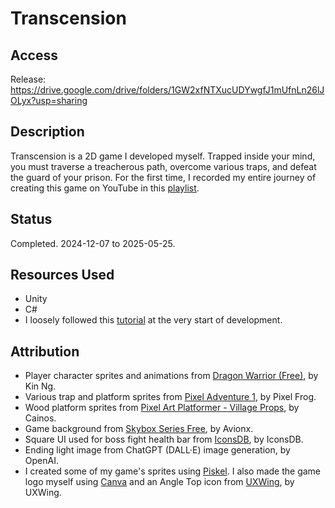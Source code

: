 # Transcension

## Access
Release: https://drive.google.com/drive/folders/1GW2xfNTXucUDYwgfJ1mUfnLn26lJOLyx?usp=sharing

## Description
Transcension is a 2D game I developed myself. Trapped inside your mind, you must traverse a treacherous path, overcome various traps, and defeat the guard of your prison. For the first time, I recorded my entire journey of creating this game on YouTube in this [playlist](https://www.youtube.com/playlist?list=PLesP53Zl6Cp2Jux0-xHTzYutJgp_b2mdj).

## Status
Completed. 2024-12-07 to 2025-05-25.

## Resources Used
- Unity
- C#
- I loosely followed this [tutorial](https://www.youtube.com/playlist?list=PLgOEwFbvGm5o8hayFB6skAfa8Z-mw4dPV) at the very start of development.

## Attribution
- Player character sprites and animations from [Dragon Warrior (Free)](https://assetstore.unity.com/packages/2d/characters/dragon-warrior-free-93896#publisher), by Kin Ng.
- Various trap and platform sprites from [Pixel Adventure 1](https://assetstore.unity.com/packages/2d/characters/pixel-adventure-1-155360), by Pixel Frog.
- Wood platform sprites from [Pixel Art Platformer - Village Props](https://assetstore.unity.com/packages/2d/environments/pixel-art-platformer-village-props-166114), by Cainos.
- Game background from [Skybox Series Free](https://assetstore.unity.com/packages/2d/textures-materials/sky/skybox-series-free-103633), by Avionx.
- Square UI used for boss fight health bar from [IconsDB](https://www.iconsdb.com/white-icons/square-rounded-icon.html), by IconsDB.
- Ending light image from ChatGPT (DALL·E) image generation, by OpenAI.
- I created some of my game's sprites using [Piskel](https://www.piskelapp.com). I also made the game logo myself using [Canva](https://www.canva.com) and an Angle Top icon from [UXWing](https://uxwing.com/angle-top-icon/), by UXWing.
